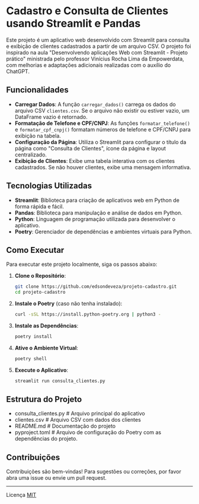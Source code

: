 # Cadastro e Consulta de Clientes usando Streamlit e Pandas

Este projeto é um aplicativo web desenvolvido com Streamlit para consulta e exibição de clientes cadastrados a partir de um arquivo CSV. O projeto foi inspirado na aula "Desenvolvendo aplicações Web com Streamlit - Projeto prático" ministrada pelo professor Vinícius Rocha Lima da Empowerdata, com melhorias e adaptações adicionais realizadas com o auxílio do ChatGPT.

## Funcionalidades

- **Carregar Dados**: A função `carregar_dados()` carrega os dados do arquivo CSV `clientes.csv`. Se o arquivo não existir ou estiver vazio, um DataFrame vazio é retornado.
- **Formatação de Telefone e CPF/CNPJ**: As funções `formatar_telefone()` e `formatar_cpf_cnpj()` formatam números de telefone e CPF/CNPJ para exibição na tabela.
- **Configuração da Página**: Utiliza o Streamlit para configurar o título da página como "Consulta de Clientes", ícone da página e layout centralizado.
- **Exibição de Clientes**: Exibe uma tabela interativa com os clientes cadastrados. Se não houver clientes, exibe uma mensagem informativa.

## Tecnologias Utilizadas

- **Streamlit**: Biblioteca para criação de aplicativos web em Python de forma rápida e fácil.
- **Pandas**: Biblioteca para manipulação e análise de dados em Python.
- **Python**: Linguagem de programação utilizada para desenvolver o aplicativo.
- **Poetry**: Gerenciador de dependências e ambientes virtuais para Python.

## Como Executar

Para executar este projeto localmente, siga os passos abaixo:

1. **Clone o Repositório**:
    ```bash
    git clone https://github.com/edsondeveza/projeto-cadastro.git
    cd projeto-cadastro
    ```

2. **Instale o Poetry** (caso não tenha instalado):
    ```bash
    curl -sSL https://install.python-poetry.org | python3 -
    ```

3. **Instale as Dependências**:
    ```bash
    poetry install
    ```

4. **Ative o Ambiente Virtual**:
    ```bash
    poetry shell
    ```

5. **Execute o Aplicativo**:
    ```bash
    streamlit run consulta_clientes.py
    ```

## Estrutura do Projeto

* consulta_clientes.py    # Arquivo principal do aplicativo
* clientes.csv            # Arquivo CSV com dados dos clientes
* README.md               # Documentação do projeto
* pyproject.toml          # Arquivo de configuração do Poetry com as dependências do projeto.


## Contribuições

Contribuições são bem-vindas! Para sugestões ou correções, por favor abra uma issue ou envie um pull request.

---

Licença [MIT](LICENSE)
